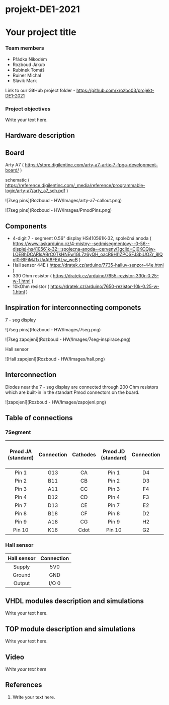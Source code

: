 # projekt-DE1-2021

# Your project title

### Team members

- Přádka Nikodém 
- Rozboud Jakub
- Rubínek Tomáš
- Ruiner Michal
- Slávik Mark

Link to our GitHub project folder -  https://github.com/xrozbo03/projekt-DE1-2021

### Project objectives

Write your text here.


## Hardware description

## Board

Arty A7 ( https://store.digilentinc.com/arty-a7-artix-7-fpga-development-board/ )

schematic ( https://reference.digilentinc.com/_media/reference/programmable-logic/arty-a7/arty_a7_sch.pdf )

![7seg pins](Rozboud - HW/Images/arty-a7-callout.png)

![7seg pins](Rozboud - HW/Images/PmodPins.png)

## Components

- 4-digit 7 - segment 0.56" display HS410561K-32, společná anoda ( https://www.laskarduino.cz/4-mistny--sedmisegmentovy--0-56--displej-hs410561k-32--spolecna-anoda--cerveny/?gclid=Cj0KCQjw-LOEBhDCARIsABrC0TkHNEw1GL7z6yQH_oacR9Hl1ZPOSFJ3biUOZr_8lQqI0rBIFiMJ1xUaAt8FEALw_wcB )
- Hall sensor 44E ( https://dratek.cz/arduino/7735-halluv-senzor-44e.html )
- 330 Ohm resistor ( https://dratek.cz/arduino/7655-rezistor-330r-0.25-w-1.html )
- 10kOhm resistor ( https://dratek.cz/arduino/7650-rezistor-10k-0.25-w-1.html )

## Inspiration for interconnecting componets

7 - seg display

![7seg pins](Rozboud - HW/Images/7seg.png)

![7seg zapojení](Rozboud - HW/Images/7seg-inspirace.png)

Hall sensor

![Hall zapojení](Rozboud - HW/Images/hall.png)

## Interconnection


Diodes near the 7 - seg display are connected through 200 Ohm resistors which are built-in in the standart Pmod connectors on the board.

![zapojení](Rozboud - HW/Images/zapojeni.png)

## Table of connections

### 7Segment

|Pmod JA (standard)|Connection|Cathodes | Pmod  JD (standard) | Connection |Cathodes| Pmod JB (High-Speed) | Connection | Anodes |
| :--: | :--: | :--: | :--: | :--: | :--: | :--: | :--: | :--: |
| Pin 1 | G13 | CA | Pin 1 | D4 | CA | Pin 1 | E15 | AN7 |
| Pin 2 | B11 | CB | Pin 2 | D3 | CB | Pin 2 | E16 | AN6 |
| Pin 3 | A11 | CC | Pin 3 | F4 | CC | Pin 3 | D15 | AN5 |
| Pin 4 | D12 | CD | Pin 4 | F3 | CD | Pin 4 | C15 | AN4 |
| Pin 7 | D13 | CE | Pin 7 | E2 | CE | Pin 7 | J17 | AN3 |
| Pin 8 | B18 | CF | Pin 8 | D2 | CF | Pin 8 | J18 | AN2 |
| Pin 9 | A18 | CG | Pin 9 | H2 | CG | Pin 9 | K15 | AN1 |
| Pin 10 | K16 | Cdot | Pin 10 | G2 | Cdot | Pin 10 | J15 | AN0 |

### Hall sensor

| Hall sensor | Connection |
| :---------: | :--------: |
|   Supply    |    5V0     |
|   Ground    |    GND     |
|   Output    |   I/O 0    |


## VHDL modules description and simulations

Write your text here.


## TOP module description and simulations

Write your text here.


## Video

*Write your text here*


## References

   1. Write your text here.